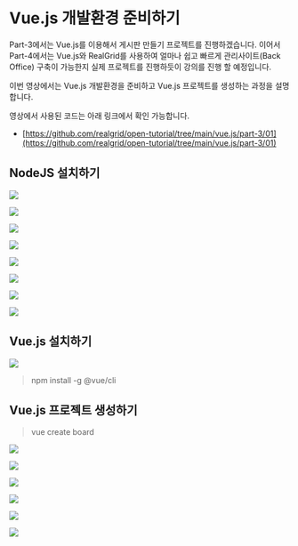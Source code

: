# Vue.js 개발환경 준비하기

Part-3에서는 Vue.js를 이용해서 게시판 만들기 프로젝트를 진행하겠습니다.
이어서 Part-4에서는 Vue.js와 RealGrid를 사용하여
얼마나 쉽고 빠르게 관리사이트(Back Office) 구축이 가능한지
실제 프로젝트를 진행하듯이 강의를 진행 할 예정입니다.

이번 영상에서는 Vue.js 개발환경을 준비하고 Vue.js 프로젝트를 생성하는 과정을 설명합니다.

영상에서 사용된 코드는 아래 링크에서 확인 가능합니다.
* [https://github.com/realgrid/open-tutorial/tree/main/vue.js/part-3/01](https://github.com/realgrid/open-tutorial/tree/main/vue.js/part-3/01)


## NodeJS 설치하기

![](./node-001.png)

![](./node-002.png)

![](./node-003.png)

![](./node-004.png)

![](./node-005.png)

![](./node-006.png)

![](./node-007.png)

![](./node-008.png)


## Vue.js 설치하기

![](./pic-7.png)

> npm install -g @vue/cli


## Vue.js 프로젝트 생성하기

> vue create board

![](./pic-1.png)

![](./pic-2.png)

![](./pic-3.png)

![](./pic-4.png)

![](./pic-5.png)

![](./pic-6.png)